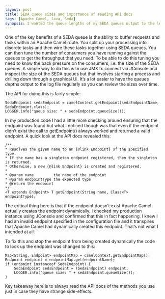 ```yaml
---
layout: post
title: SEDA queue sizes and importance of reading API docs
tags: [Apache Camel, Java, Seda]
synopsis: I wanted the queue lengths of my SEDA queues output to the log file at runtime and decided to add that feature. I should have read the API docs better because I got an unwanted side-affect.
---
```

One of the key benefits of a SEDA queue is the ability to buffer requests and tasks within an Apache Camel route. You split up your processing into discrete tasks and then wire these tasks together using SEDA queues. You can then tune the number of consumers you have running against the queues to get the throughput that you need. To be able to do this tuning you need to know the back pressure on the consumers, i.e. the size of the SEDA queues. A simple way to do this is to use JMX to connect via JConsole and inspect the size of the SEDA queues but that involves starting a process and drilling down through a graphical UI. It’s a lot easier to have the queues depths output to the log file regularly so you can review the sizes over time.
 
The API for doing this is fairly simple:
 
    SedaEndpoint sedaEndpoint = camelContext.getEndpoint(sedaEndpointName,  SedaEndpoint.class);
    LOGGER.info("queue size: " + sedaEndpoint.queueSize());
 
In my production code I had a little more checking around ensuring that the endpoint was found but what I noticed though was that even if the endpoint didn’t exist the call to getEndpoint() always worked and returned a valid endpoint. A quick look at the API docs revealed this:
 
    /**
    * Resolves the given name to an {@link Endpoint} of the specified type.
    * If the name has a singleton endpoint registered, then the singleton is returned.
    * Otherwise, a new {@link Endpoint} is created and registered.
    *
    * @param name         the name of the endpoint
    * @param endpointType the expected type
    * @return the endpoint
    */
    <T extends Endpoint> T getEndpoint(String name, Class<T> endpointType);
 
The critical thing here is that if the endpoint doesn’t exist Apache Camel actually creates the endpoint dynamically. I checked my production instance using JConsole  and confirmed that this in fact happening. I knew I had an invalid endpoint specified in the configuration file and it transpires that Apache Camel had dynamically created this endpoint. That’s not what I intended at all.
 
To fix this and stop the endpoint from being created dynamically the code to look up the endpoint was  changed to this:
 
    Map<String, Endpoint> endpointMap = camelContext.getEndpointMap();
    Endpoint endpoint = endpointMap.get(endpointName);
    if (endpoint instanceof SedaEndpoint) {
        SedaEndpoint sedaEndpoint = (SedaEndpoint) endpoint;
        LOGGER.info("queue size: " + sedaEndpoint.queueSize());
    }
 
Key takeaway here is to always read the API docs of the methods you use just in case they have strange side-effects.